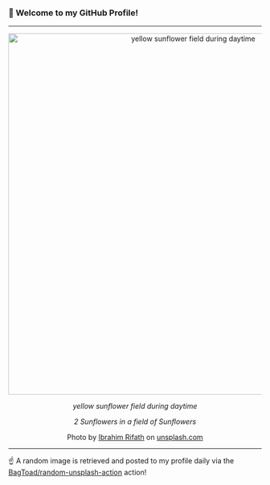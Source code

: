 ### 👋 Welcome to my GitHub Profile!

----

<div align="center">
  <img width="720" src="https://images.unsplash.com/photo-1532891111173-366d1cf038a7?crop=entropy&cs=tinysrgb&fit=max&fm=jpg&ixid=M3w1NTI0OTR8MHwxfHJhbmRvbXx8fHx8fHx8fDE3MTAzMTAxNjR8&ixlib=rb-4.0.3&q=80&w=1080" alt="yellow sunflower field during daytime">
  
  <em>yellow sunflower field during daytime</em>
  
  <em>2 Sunflowers in a field of Sunflowers</em>
  
  Photo by [Ibrahim Rifath](null) on [unsplash.com](https://unsplash.com/)
</div>

----

☝️ A random image is retrieved and posted to my profile daily via the [BagToad/random-unsplash-action](https://github.com/BagToad/random-unsplash-action) action!
